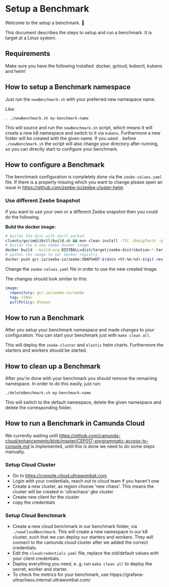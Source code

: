 # Setup a Benchmark

Welcome to the setup a benchmark. :wave:

This document describes the steps to setup and run a benchmark. It is target at a Linux system.

## Requirements

Make sure you have the following installed: docker, gcloud, kubectl, kubens and helm!

## How to setup a Benchmark namespace

Just run the `newBenchmark.sh` with your preferred new namespace name.

Like:

```
. ./newBenchmark.sh my-benchmark-name
```

This will source and run the `newBenchmark.sh` script, which means it will
create a new k8 namespace and switch to it via `kubens`. Furthermore a new folder
will be created with the given name. If you used `.` before `./newBenchmark.sh`
the script will also change your directory after running, so you can directly start
to configure your benchmark.

## How to configure a Benchmark

The benchmark configuration is completely done via the `zeebe-values.yaml` file.
If there is a property missing which you want to change please open an issue in https://github.com/zeebe-io/zeebe-cluster-helm

### Use different Zeebe Snapshot

If you want to use your own or a different Zeebe snapshot then you could do the following.

**Build the docker image:**
```bash
# builds the dist with zbctl packed
clients/go/cmd/zbctl/build.sh && mvn clean install -T1C -DskipTests -pl dist -am
# builds the a new zeebe docker image
docker build --build-arg DISTBALL=dist/target/zeebe-distribution-*.tar.gz -t gcr.io/zeebe-io/zeebe:SNAPSHOT-$(date +%Y-%m-%d)-$(git rev-parse --short=8 HEAD) --target app .
# pushes the image to our docker registry
docker push gcr.io/zeebe-io/zeebe:SNAPSHOT-$(date +%Y-%m-%d)-$(git rev-parse --short=8 HEAD)
```

Change the `zeebe-values.yaml` file in order to use the new created image.

The changes should look similar to this:
```yaml
image:
  repository: gcr.io/zeebe-io/zeebe
  tag: <TAG>
  pullPolicy: Always
```

## How to run a Benchmark

After you setup your benchmark namespace and made changes to your configuration.
You can start your benchmark just with `make clean all`.

This will deploy the `zeebe-cluster` and `elastic` helm charts.
Furthermore the starters and workers should be started.

## How to clean up a Benchmark

After you're done with your benchmark you should remove the remaining namespace.
In order to do this easily, just run:

```
./deleteBenchmark.sh my-benchmark-name
```

This will switch to the default namespace, delete the given namespace and delete the corresponding folder.

## How to run a Benchmark in Camunda Cloud

We currently waiting until https://github.com/camunda-cloud/enhancements/blob/master/CEP017-programmatic-access-to-console.md is implemented, until this is done we need to do some steps manually.

### Setup Cloud Cluster

 * Go to https://console.cloud.ultrawombat.com
 * Login with your credentials, reach out to cloud team if you haven't one
 * Create a new cluster, as region choose 'new chaos'. This means the cluster will be created in 'ultrachaos' gke cluster
 * Create new client for the cluster
 * copy the credentials

### Setup Cloud Benchmark

 * Create a new cloud benchmark in our benchmark folder, via `./newCloudBenchmark`. This will create a new namespace in our k8 cluster, such that we can deploy our starters and workers. They will connect to the camunda cloud cluster after we added the correct credentials.
 * Edit the `cloudcredentials.yaml` file, replace the old/default values with your client credentials.
 * Deploy everything you need, e. g. run `make clean all` to deploy the secret, worker and starter.
 * To check the metrics for your benchmark, use htpps://grafana-ultrachaos.internal.ultrawombat.com/

